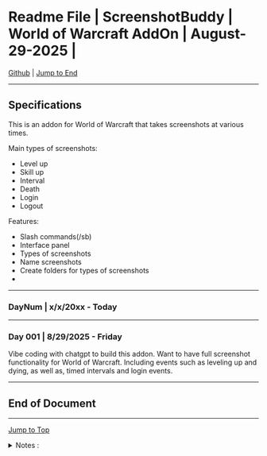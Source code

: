 
<!-- markdownlint-disable MD033 -->
<!-- markdownlint-disable MD041 -->
<div id="top-of-doc"></div>

# Readme File | ScreenshotBuddy | World of Warcraft AddOn | August-29-2025 |

[Github](https://github.com/popados) | [Jump to End](#end-of-doc)

***

## Specifications

This is an addon for World of Warcraft that takes screenshots at various times.

Main types of screenshots:

- Level up
- Skill up
- Interval
- Death
- Login
- Logout

Features:

- Slash commands(/sb)
- Interface panel
- Types of screenshots
- Name screenshots
- Create folders for types of screenshots
- 

***

### DayNum | x/x/20xx - Today

***

### Day 001 | 8/29/2025 - Friday

Vibe coding with chatgpt to build this addon. Want to have full screenshot functionality for World of Warcraft. Including events such as leveling up and dying, as well as, timed intervals and login events.

***

## End of Document

***

[Jump to Top](#top-of-doc)

<div id="end-of-doc"></div>

<details>
<summary>
Notes :
</summary>
</details>